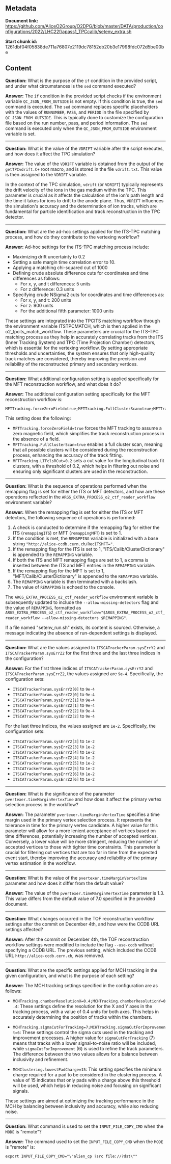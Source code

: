 ## Metadata

**Document link:** https://github.com/AliceO2Group/O2DPG/blob/master/DATA/production/configurations/2022/LHC22f/apass1_TPCcalib/setenv_extra.sh

**Start chunk id:** 1261dbf04f05838de711a76807e2119dc78152eb20b3e17998fdc072d5be00be

## Content

**Question:** What is the purpose of the `if` condition in the provided script, and under what circumstances is the `sed` command executed?

**Answer:** The `if` condition in the provided script checks if the environment variable `QC_JSON_FROM_OUTSIDE` is not empty. If this condition is true, the `sed` command is executed. The `sed` command replaces specific placeholders with the values of `RUNNUMBER`, `PASS`, and `PERIOD` in the file specified by `QC_JSON_FROM_OUTSIDE`. This is typically done to customize the configuration file based on the run number, pass, and period information. The `sed` command is executed only when the `QC_JSON_FROM_OUTSIDE` environment variable is set.

---

**Question:** What is the value of the `VDRIFT` variable after the script executes, and how does it affect the TPC simulation?

**Answer:** The value of the `VDRIFT` variable is obtained from the output of the `getTPCvdrift.C+` root macro, and is stored in the file `vdrift.txt`. This value is then assigned to the `VDRIFT` variable.

In the context of the TPC simulation, `vdrift` (or `VDRIFT`) typically represents the drift velocity of the ions in the gas medium within the TPC. This parameter is crucial as it affects the calculation of the ion's path length and the time it takes for ions to drift to the anode plane. Thus, `VDRIFT` influences the simulation's accuracy and the determination of ion tracks, which are fundamental for particle identification and track reconstruction in the TPC detector.

---

**Question:** What are the ad-hoc settings applied for the ITS-TPC matching process, and how do they contribute to the vertexing workflow?

**Answer:** Ad-hoc settings for the ITS-TPC matching process include:

- Maximizing drift uncertainty to 0.2
- Setting a safe margin time correlation error to 10.
- Applying a matching chi-squared cut of 1000
- Defining crude absolute difference cuts for coordinates and time differences as follows:
  - For x, y, and t differences: 5 units
  - For z difference: 0.3 units
- Specifying crude NSigma2 cuts for coordinates and time differences as:
  - For x, y, and t: 200 units
  - For z: 900 units
  - For the additional fifth parameter: 1000 units

These settings are integrated into the TPCITS matching workflow through the environment variable ITSTPCMATCH, which is then applied in the o2_tpcits_match_workflow. These parameters are crucial for the ITS-TPC matching process as they help in accurately correlating tracks from the ITS (Inner Tracking System) and TPC (Time Projection Chamber) detectors, which is essential for the vertexing workflow. By setting appropriate thresholds and uncertainties, the system ensures that only high-quality track matches are considered, thereby improving the precision and reliability of the reconstructed primary and secondary vertices.

---

**Question:** What additional configuration setting is applied specifically for the MFT reconstruction workflow, and what does it do?

**Answer:** The additional configuration setting specifically for the MFT reconstruction workflow is:

```
MFTTracking.forceZeroField=true;MFTTracking.FullClusterScan=true;MFTTracking.LTFclsRCut=0.2;
```

This setting does the following:

- `MFTTracking.forceZeroField=true` forces the MFT tracking to assume a zero magnetic field, which simplifies the track reconstruction process in the absence of a field.
- `MFTTracking.FullClusterScan=true` enables a full cluster scan, meaning that all possible clusters will be considered during the reconstruction process, enhancing the accuracy of the track fitting.
- `MFTTracking.LTFclsRCut=0.2` sets a cut value for the longitudinal track fit clusters, with a threshold of 0.2, which helps in filtering out noise and ensuring only significant clusters are used in the reconstruction.

---

**Question:** What is the sequence of operations performed when the remapping flag is set for either the ITS or MFT detectors, and how are these operations reflected in the `ARGS_EXTRA_PROCESS_o2_ctf_reader_workflow` environment variable?

**Answer:** When the remapping flag is set for either the ITS or MFT detectors, the following sequence of operations is performed:

1. A check is conducted to determine if the remapping flag for either the ITS (`remappingITS`) or MFT (`remappingMFT`) is set to 1.
2. If the condition is met, the `REMAPPING` variable is initialized with a base string `"http://alice-ccdb.cern.ch/RecITSMFT="`.
3. If the remapping flag for the ITS is set to 1, "ITS/Calib/ClusterDictionary" is appended to the `REMAPPING` variable.
4. If both the ITS and MFT remapping flags are set to 1, a comma is inserted between the ITS and MFT entries in the `REMAPPING` variable.
5. If the remapping flag for the MFT is set to 1, "MFT/Calib/ClusterDictionary" is appended to the `REMAPPING` variable.
6. The `REMAPPING` variable is then terminated with a backslash.
7. The value of `REMAPPING` is echoed to the console.

The `ARGS_EXTRA_PROCESS_o2_ctf_reader_workflow` environment variable is subsequently updated to include the `--allow-missing-detectors` flag and the value of `REMAPPING`, formatted as `ARGS_EXTRA_PROCESS_o2_ctf_reader_workflow="$ARGS_EXTRA_PROCESS_o2_ctf_reader_workflow --allow-missing-detectors $REMAPPING"`.

If a file named "setenv_run.sh" exists, its content is sourced. Otherwise, a message indicating the absence of run-dependent settings is displayed.

---

**Question:** What are the values assigned to `ITSCATrackerParam.sysErrY2` and `ITSCATrackerParam.sysErrZ2` for the first three and the last three indices in the configuration?

**Answer:** For the first three indices of `ITSCATrackerParam.sysErrY2` and `ITSCATrackerParam.sysErrZ2`, the values assigned are `9e-4`. Specifically, the configuration sets:

- `ITSCATrackerParam.sysErrY2[0]` to `9e-4`
- `ITSCATrackerParam.sysErrZ2[0]` to `9e-4`
- `ITSCATrackerParam.sysErrY2[1]` to `9e-4`
- `ITSCATrackerParam.sysErrZ2[1]` to `9e-4`
- `ITSCATrackerParam.sysErrY2[2]` to `9e-4`
- `ITSCATrackerParam.sysErrZ2[2]` to `9e-4`

For the last three indices, the values assigned are `1e-2`. Specifically, the configuration sets:

- `ITSCATrackerParam.sysErrY2[3]` to `1e-2`
- `ITSCATrackerParam.sysErrZ2[3]` to `1e-2`
- `ITSCATrackerParam.sysErrY2[4]` to `1e-2`
- `ITSCATrackerParam.sysErrZ2[4]` to `1e-2`
- `ITSCATrackerParam.sysErrY2[5]` to `1e-2`
- `ITSCATrackerParam.sysErrZ2[5]` to `1e-2`
- `ITSCATrackerParam.sysErrY2[6]` to `1e-2`
- `ITSCATrackerParam.sysErrZ2[6]` to `1e-2`

---

**Question:** What is the significance of the parameter `pvertexer.timeMarginVertexTime` and how does it affect the primary vertex selection process in the workflow?

**Answer:** The parameter `pvertexer.timeMarginVertexTime` specifies a time margin used in the primary vertex selection process. It represents the tolerance in time for the primary vertex candidate. A higher value for this parameter will allow for a more lenient acceptance of vertices based on time differences, potentially increasing the number of accepted vertices. Conversely, a lower value will be more stringent, reducing the number of accepted vertices to those with tighter time constraints. This parameter is crucial for filtering out vertices that are too far in time from the expected event start, thereby improving the accuracy and reliability of the primary vertex estimation in the workflow.

---

**Question:** What is the value of the `pvertexer.timeMarginVertexTime` parameter and how does it differ from the default value?

**Answer:** The value of the `pvertexer.timeMarginVertexTime` parameter is 1.3. This value differs from the default value of 7.0 specified in the provided document.

---

**Question:** What changes occurred in the TOF reconstruction workflow settings after the commit on December 4th, and how were the CCDB URL settings affected?

**Answer:** After the commit on December 4th, the TOF reconstruction workflow settings were modified to include the flag `--use-ccdb` without specifying a CCDB URL. The previous setting, which included the CCDB URL `http://alice-ccdb.cern.ch`, was removed.

---

**Question:** What are the specific settings applied for MCH tracking in the given configuration, and what is the purpose of each setting?

**Answer:** The MCH tracking settings specified in the configuration are as follows:

- `MCHTracking.chamberResolutionX=0.4;MCHTracking.chamberResolutionY=0.4`: These settings define the resolution for the X and Y axes in the tracking process, with a value of 0.4 units for both axes. This helps in accurately determining the position of tracks within the chambers.

- `MCHTracking.sigmaCutForTracking=7;MCHTracking.sigmaCutForImprovement=6`: These settings control the sigma cuts used in the tracking and improvement processes. A higher value for `sigmaCutForTracking` (7) means that tracks with a lower signal-to-noise ratio will be included, while `sigmaCutForImprovement` (6) is used to refine the track parameters. The difference between the two values allows for a balance between inclusivity and refinement.

- `MCHClustering.lowestPadCharge=15`: This setting specifies the minimum charge required for a pad to be considered in the clustering process. A value of 15 indicates that only pads with a charge above this threshold will be used, which helps in reducing noise and focusing on significant signals.

These settings are aimed at optimizing the tracking performance in the MCH by balancing between inclusivity and accuracy, while also reducing noise.

---

**Question:** What command is used to set the `INPUT_FILE_COPY_CMD` when the `MODE` is "remote"?

**Answer:** The command used to set the `INPUT_FILE_COPY_CMD` when the `MODE` is "remote" is:

```
export INPUT_FILE_COPY_CMD="\"alien_cp ?src file://?dst\""
```